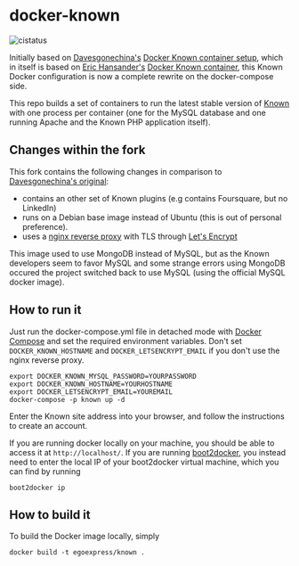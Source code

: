 docker-known
============

![cistatus](https://github.com/egoexpress/docker-known/workflows/Docker%20Image%20CI/badge.svg)

Initially based on [Davesgonechina's](https://github.com/davesgonechina) [Docker Known container setup](https://github.com/davesgonechina/docker-known), which in itself is based on [Eric Hansander's](https://github.com/ehdr) [Docker Known container](https://registry.hub.docker.com/u/ehdr/known/), this Known Docker configuration is now a complete rewrite on the docker-compose side.

This repo builds a set of containers to run the latest stable version of [Known](https://withknown.com/) with one process per container (one for the MySQL database and one running Apache and the Known PHP application itself).

Changes within the fork
-----------------------
This fork contains the following changes in comparison to [Davesgonechina's original](https://github.com/davesgonechina/docker-known):

- contains an other set of Known plugins (e.g contains Foursquare, but no LinkedIn)
- runs on a Debian base image instead of Ubuntu (this is out of personal preference).
- uses a [nginx reverse proxy](https://github.com/jwilder/nginx-proxy) with TLS through [Let's Encrypt](https://letsencrypt.org)

This image used to use MongoDB instead of MySQL, but as the Known developers seem to favor MySQL and some strange errors using MongoDB occured the project switched back to use MySQL (using the official MySQL docker image).

How to run it
-------------
Just run the docker-compose.yml file in detached mode with [Docker Compose](https://docs.docker.com/compose/) and set the required environment variables.
Don't set `DOCKER_KNOWN_HOSTNAME` and `DOCKER_LETSENCRYPT_EMAIL` if you don't use the nginx reverse proxy.

    export DOCKER_KNOWN_MYSQL_PASSWORD=YOURPASSWORD
    export DOCKER_KNOWN_HOSTNAME=YOURHOSTNAME
    export DOCKER_LETSENCRYPT_EMAIL=YOUREMAIL
    docker-compose -p known up -d

Enter the Known site address into your browser, and follow the instructions to create an account.

If you are running docker locally on your machine, you should be able to
access it at `http://localhost/`.  If you are running [boot2docker](http://boot2docker.io/), you
instead need to enter the local IP of your boot2docker virtual machine, which
you can find by running

    boot2docker ip

How to build it
---------------
To build the Docker image locally, simply

    docker build -t egoexpress/known .
